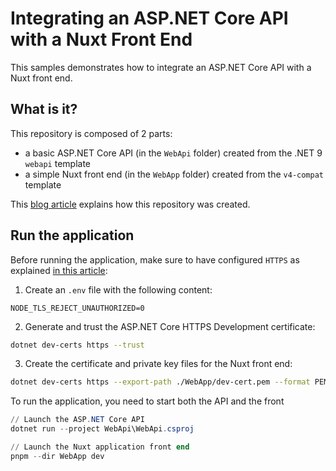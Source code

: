 ﻿# Integrating an ASP.NET Core API with a Nuxt Front End

This samples demonstrates how to integrate an ASP.NET Core API with a Nuxt front end.

## What is it?

This repository is composed of 2 parts:
- a basic ASP.NET Core API  (in the `WebApi` folder) created from the .NET 9 `webapi` template
- a simple Nuxt front end (in the `WebApp` folder) created from the `v4-compat` template

This [blog article](https://techwatching.dev/posts/aspnetcore-with-nuxt) explains how this repository was created.

## Run the application

Before running the application, make sure to have configured `HTTPS` as explained [in this article](https://techwatching.dev/posts/aspnetcore-with-nuxt-https):
1. Create an `.env` file with the following content:
```text
NODE_TLS_REJECT_UNAUTHORIZED=0
```
2. Generate and trust the ASP.NET Core HTTPS Development certificate:
```bash
dotnet dev-certs https --trust
```
3. Create the certificate and private key files for the Nuxt front end:
```bash
dotnet dev-certs https --export-path ./WebApp/dev-cert.pem --format PEM -np
```

To run the application, you need to start both the API and the front

```powershell
// Launch the ASP.NET Core API
dotnet run --project WebApi\WebApi.csproj
```
```powershell
// Launch the Nuxt application front end
pnpm --dir WebApp dev
```